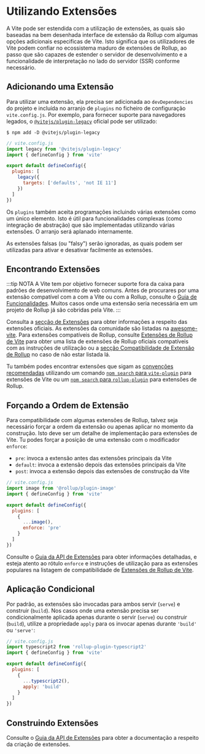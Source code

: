 # Utilizando Extensões

A Vite pode ser estendida com a utilização de extensões, as quais são baseadas na bem desenhada interface de extensão da Rollup com algumas opções adicionais especificas de Vite. Isto significa que os utilizadores de Vite podem confiar no ecossistema maduro de extensões de Rollup, ao passo que são capazes de estender o servidor de desenvolvimento e a funcionalidade de interpretação no lado do servidor (SSR) conforme necessário.

## Adicionando uma Extensão

Para utilizar uma extensão, ela precisa ser adicionada ao `devDependencies` do projeto e incluída no arranjo de `plugins` no ficheiro de configuração `vite.config.js`. Por exemplo, para fornecer suporte para navegadores legados, o [`@vitejs/plugin-legacy`](https://github.com/vitejs/vite/tree/main/packages/plugin-legacy) oficial pode ser utilizado:

```
$ npm add -D @vitejs/plugin-legacy
```

```js
// vite.config.js
import legacy from '@vitejs/plugin-legacy'
import { defineConfig } from 'vite'

export default defineConfig({
  plugins: [
    legacy({
      targets: ['defaults', 'not IE 11']
    })
  ]
})
```

Os `plugins` também aceita programações incluindo várias extensões como um único elemento. Isto é útil para funcionalidades complexas (como integração de abstração) que são implementadas utilizando várias extensões. O arranjo será aplanado internamente.

As extensões falsas (ou "falsy") serão ignoradas, as quais podem ser utilizadas para ativar e desativar facilmente as extensões.

## Encontrando Extensões

:::tip NOTA
A Vite tem por objetivo fornecer suporte fora da caixa para padrões de desenvolvimento de web comuns. Antes de procurares por uma extensão compatível com a com a Vite ou com a Rollup, consulte o [Guia de Funcionalidades](../guide/features.md). Muitos casos onde uma extensão seria necessária em um projeto de Rollup já são cobridas pela Vite.
:::

Consulta a [secção de Extensões](../plugins/) para obter informações a respeito das extensões oficiais. As extensões da comunidade são listadas na [awesome-vite](https://github.com/vitejs/awesome-vite#plugins). Para extensões compatíveis de Rollup, consulte [Extensões de Rollup de Vite](https://vite-rollup-plugins.patak.dev) para obter uma lista de extensões de Rollup oficiais compatíveis com as instruções de utilização ou a [secção Compatibilidade de Extensão de Rollup](../guide/api-plugin#rollup-plugin-compatibility) no caso de não estar listada lá.

Tu também podes encontrar extensões que sigam as [convenções recomendadas](./api-plugin.md#conventions) utilizando um comando [`npm search` para `vite-plugin`](https://www.npmjs.com/search?q=vite-plugin&ranking=popularity) para extensões de Vite ou um [`npm search` para `rollup-plugin`](https://www.npmjs.com/search?q=rollup-plugin&ranking=popularity) para extensões de Rollup.

## Forçando a Ordem de Extensão

Para compatibilidade com algumas extensões de Rollup, talvez seja necessário forçar a ordem da extensão ou apenas aplicar no momento da construção. Isto deve ser um detalhe de implementação para extensões de Vite. Tu podes forçar a posição de uma extensão com o modificador `enforce`:

- `pre`: invoca a extensão antes das extensões principais da Vite
- `default`: invoca a extensão depois das extensões principais da Vite
- `post`: invoca a extensão depois das extensões de construção da Vite

```js
// vite.config.js
import image from '@rollup/plugin-image'
import { defineConfig } from 'vite'

export default defineConfig({
  plugins: [
    {
      ...image(),
      enforce: 'pre'
    }
  ]
})
```

Consulte o [Guia da API de Extensões](./api-plugin.md#ordenamento-de-extensões) para obter informações detalhadas, e esteja atento ao rótulo `enforce` e instruções de utilização para as extensões populares na listagem de compatibilidade de [Extensões de Rollup de Vite](https://vite-rollup-plugins.patak.dev).

## Aplicação Condicional

Por padrão, as extensões são invocadas para ambos servir (`serve`) e construir (`build`). Nos casos onde uma extensão precisa ser condicionalmente aplicada apenas durante o servir (`serve`) ou construir (`build`), utilize a propriedade `apply` para os invocar apenas durante `'build'` ou `'serve'`:

```js
// vite.config.js
import typescript2 from 'rollup-plugin-typescript2'
import { defineConfig } from 'vite'

export default defineConfig({
  plugins: [
    {
      ...typescript2(),
      apply: 'build'
    }
  ]
})
```

## Construindo Extensões

Consulte o [Guia da API de Extensões](./api-plugin.md) para obter a documentação a respeito da criação de extensões.
